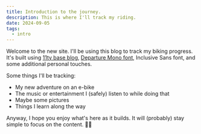 ```yaml
---
title: Introduction to the journey.
description: This is where I'll track my riding.
date: 2024-09-05
tags:
  - intro
---
```

Welcome to the new site. I'll be using this blog to track my biking progress. It's built using [11ty base blog](https://github.com/11ty/eleventy-base-blog), [Departure Mono font](https://departuremono.com), Inclusive Sans font, and some additional personal touches.

Some things I'll be tracking:
- My new adventure on an e-bike
- The music or entertainment I (safely) listen to while doing that
- Maybe some pictures
- Things I learn along the way

Anyway, I hope you enjoy what's here as it builds. It will (probably) stay simple to focus on the content. 🚴🏻
